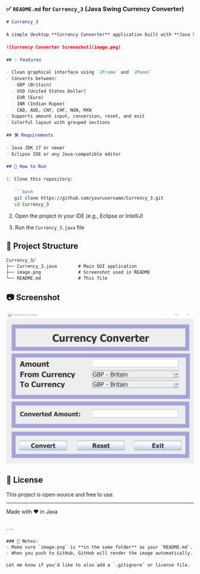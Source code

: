 

### ✅ `README.md` for `Currency_3` (Java Swing Currency Converter)

````markdown
# Currency_3

A simple desktop **Currency Converter** application built with **Java Swing**. It allows users to convert amounts between popular currencies including GBP, USD, EUR, INR, and more.

![Currency Converter Screenshot](image.png)

## 💡 Features

- Clean graphical interface using `JFrame` and `JPanel`
- Converts between:
  - GBP (Britain)
  - USD (United States Dollar)
  - EUR (Euro)
  - INR (Indian Rupee)
  - CAD, AUD, CNY, CHF, NGN, MXN
- Supports amount input, conversion, reset, and exit
- Colorful layout with grouped sections

## 🛠️ Requirements

- Java JDK 17 or newer
- Eclipse IDE or any Java-compatible editor

## 🚀 How to Run

1. Clone this repository:

   ```bash
   git clone https://github.com/yourusername/Currency_3.git
   cd Currency_3
````

2. Open the project in your IDE (e.g., Eclipse or IntelliJ)

3. Run the `Currency_3.java` file

## 📁 Project Structure

```
Currency_3/
├── Currency_3.java        # Main GUI application
├── image.png              # Screenshot used in README
└── README.md              # This file
```

## 📷 Screenshot

![App UI](image.png)

## 📄 License

This project is open-source and free to use.

---

Made with ❤️ in Java

```

---

### 📌 Notes:
- Make sure `image.png` is **in the same folder** as your `README.md`.
- When you push to GitHub, GitHub will render the image automatically.

Let me know if you'd like to also add a `.gitignore` or license file.
```
